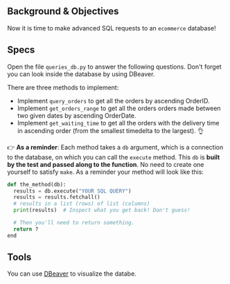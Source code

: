 ## Background & Objectives

Now it is time to make advanced SQL requests to an `ecommerce` database!

## Specs

Open the file `queries_db.py` to answer the following questions. Don't forget you can look inside the database by using DBeaver.

There are three methods to implement:


- Implement `query_orders` to get all the orders by ascending OrderID.
- Implement `get_orders_range` to get all the orders orders made between two given dates by ascending OrderDate.
- Implement `get_waiting_time` to get all the orders with the delivery time in ascending order (from the smallest timedelta to the largest). 👌

👉 **As a reminder**: Each method takes a `db` argument, which is a connection to the database, on which you can call the `execute` method. This `db` is **built by the test and passed along to the function**. No need to create one yourself to satisfy `make`. As a reminder your method will look like this:

```python
def the_method(db):
  results = db.execute("YOUR SQL QUERY")
  results = results.fetchall()
  # results in a list (rows) of list (columns)
  print(results)  # Inspect what you get back! Don't guess!

  # Then you'll need to return something.
  return ?
end
```



## Tools

You can use [DBeaver](https://dbeaver.io/) to visualize the databe.
